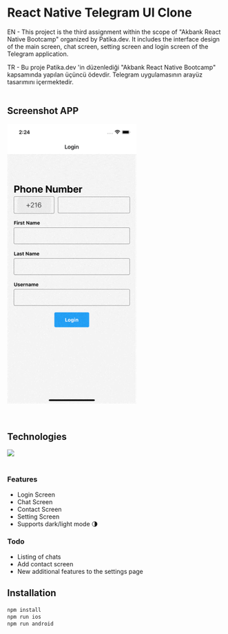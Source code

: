# React Native Telegram UI Clone

EN - This project is the third assignment within the scope of "Akbank React Native Bootcamp" organized by Patika.dev. It includes the interface design of the main screen, chat screen, setting screen and login screen of the Telegram application.

TR - Bu proje Patika.dev 'in düzenlediği "Akbank React Native Bootcamp" kapsamında yapılan üçüncü ödevdir. Telegram uygulamasının arayüz tasarımını içermektedir.
<br/><br/>

## Screenshot APP

<div style="display:flex; flex-direction:row; margin-right:20px;">
<img src="src/appScreen.gif" width="300" style="margin-right:30px;"/>
</div>
<br/>
<br/>

## Technologies

<img src="https://img.shields.io/badge/React_Native-20232A?style=for-the-badge&logo=react&logoColor=61DAFB">

<br/>
<br/>

### Features

- Login Screen
- Chat Screen
- Contact Screen
- Setting Screen
- Supports dark/light mode 🌗

### Todo

- Listing of chats
- Add contact screen
- New additional features to the settings page

## Installation

```
npm install
npm run ios
npm run android
```

<br/>
<br/>
